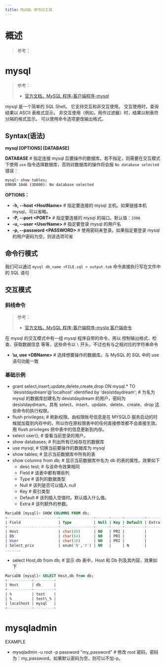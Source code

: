 ```yaml
---
title: MySQL 命令行工具
---
```


# 概述

> 参考：

# mysql

> 参考：
>
> - [官方文档，MySQL 程序-客户端程序-mysql](https://dev.mysql.com/doc/refman/8.0/en/mysql.html)

mysql 是一个简单的 SQL Shell。 它支持交互和非交互使用。 交互使用时，查询结果以 ASCII 表格式显示。 非交互使用（例如，用作过滤器）时，结果以制表符分隔的格式显示。 可以使用命令选项更改输出格式。

## Syntax(语法)

**mysql \[OPTIONS] \[DATABASE]**

**DATABASE** # 指定连接 mysql 后要操作的数据库。若不指定，则需要在交互模式下使用 `use` 指令选择数据库，否则对数据库的操作将会报 `No database selected` 错误：

```bash
mysql> show tables;
ERROR 1046 (3D000): No database selected
```

**OPTIONS：**

- **-h, --host \<HostName>** # 指定要连接的 mysql 主机。如果链接本机 mysql，可以省略。
- **-P, --port \<PORT>** # 指定要连接的 mysql 的端口。默认值：`3306`
- **-u, --user \<UserName>** # 指定要登录 mysql 的用户名
- **-p, --password \<PASSWORD>** # 使用密码来登录。如果指定要登录 mysql 的用户密码为空，则该选项可省

## 命令行模式

我们可以通过 `mysql db_name <FILE.sql > output.tab` 命令直接执行写在文件中的 SQL 语句

## 交互模式

### 斜线命令

> 参考：
> - [官方文档，MySQL 程序-客户端程序-myslq 客户端命令](https://dev.mysql.com/doc/refman/8.0/en/mysql-commands.html)

在 mysql 的交互模式中有一组 mysql 程序自带的命令，用以 控制输出格式、检查、获取数据信息 等等，这些命令以 `\` 开头，不过也有与之相对应的字符串命令

- **\u, use \<DBName>** # 选择想要操作的数据库。与 MySQL 的 SQL 中的 use 语句功能一致

### 基础示例

- grant select,insert,update,delete,create,drop ON mysql.\* TO 'desistdaydream'@'localhost' identified by 'desistdaydream'; # 为名为 mysql 的数据库创建名为 desistdaydream 的用户，密码为 desistdaydream，具有 select、insert、update、delete、create、drop 这些命令的执行权限。
- flush privileges; # 刷新权限。由权限账号信息是在 MYSQLD 服务启动的时候就加载到内存中的，所以你在原权限表中的任何直接修改都不会直接生效。用 flush privileges 把中表中的信息更新到内存。
- select user(); # 查看当前登录的用户。
- show databases; # 列出所有已经存在的数据库
- use mysql; # 切换当前要操作的数据库为 mysql
- show tables; # 显示当前数据库中所有的表
- show columns from db; # 显示当前数据库中名为 db 的表的属性。效果如下
  - desc test; # 与该命令效果相同
  - Field # 该表中都有哪些列
  - Type # 该列的数据类型
  - Null # 该列是否可以插入 null
  - Key # 索引类型
  - Default # 该列插入空值时。默认插入什么值。
  - Extra # 该列额外的参数。

```sql
MariaDB [mysql]> SHOW COLUMNS FROM db;
+-----------------------+---------------+------+-----+---------+-------+
| Field                 | Type          | Null | Key | Default | Extra |
+-----------------------+---------------+------+-----+---------+-------+
| Host                  | char(60)      | NO   | PRI |         |       |
| Db                    | char(64)      | NO   | PRI |         |       |
| User                  | char(16)      | NO   | PRI |         |       |
| Select_priv           | enum('N','Y') | NO   |     | N       |       |
.......
```

- select Host,db from db; # 显示 db 表中，Host 和 Db 列及其内容，效果如下

```sql
MariaDB [mysql]> SELECT Host,db from db;
+-----------+---------+
| Host      | db      |
+-----------+---------+
| %         | test    |
| %         | test\_% |
| localhost | mysql   |
+-----------+---------+
```

# mysqladmin

EXAMPLE

- mysqladmin -u root -p password "my_password" # 修改 root 密码，密码为：my_password。如果默认密码为空，则可以不加-p。
